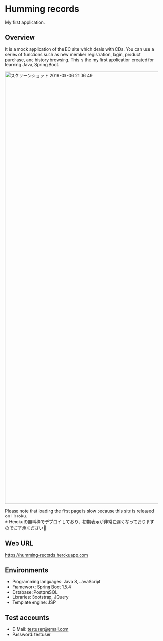 # Humming records
My first application.

## Overview
It is a mock application of the EC site which deals with CDs. You can use a series of functions such as new member registration, login, product purchase, and history browsing. This is the my first application created for learning Java, Spring Boot.

<img width="1428" alt="スクリーンショット 2019-09-06 21 06 49" src="https://user-images.githubusercontent.com/44774033/64426848-a58e4580-d0ea-11e9-937e-c9e92e506ef3.png">

Please note that loading the first page is slow because this site is released on Heroku.  
※ Herokuの無料枠でデプロイしており、初期表示が非常に遅くなっておりますのでご了承ください:pray:

## Web URL

https://humming-records.herokuapp.com

## Environments

- Programming languages: Java 8, JavaScript
- Framework: Spring Boot 1.5.4
- Database: PostgreSQL
- Libraries: Bootstrap, JQuery
- Template engine: JSP

## Test accounts

- E-Mail: testuser@gmail.com  
- Password: testuser
